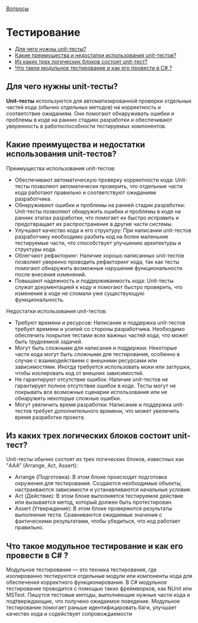 [Вопросы](README.md)

# Тестирование
+ [Для чего нужны unit-тесты?](#для-чего-нужны-unit-тесты)
+ [Какие преимущества и недостатки использования unit-тестов?](#какие-преимущества-и-недостатки-использования-unit-тестов)
+ [Из каких трех логических блоков состоит unit-тест?](#какие-преимущества-и-недостатки-использования-unit-тестов)
+ [Что такое модульное тестирование и как его провести в C# ?](#что-такое-модульное-тестирование-и-как-его-провести-в-c)

## Для чего нужны unit-тесты?
**Unit-тесты** используются для автоматизированной проверки отдельных частей кода (обычно отдельных методов) на корректность и соответствие ожиданиям. Они помогают обнаруживать ошибки и проблемы в коде на ранних стадиях разработки и обеспечивают уверенность в работоспособности тестируемых компонентов.

## Какие преимущества и недостатки использования unit-тестов?
Преимущества использования unit-тестов:

- Обеспечивают автоматическую проверку корректности кода: Unit-тесты позволяют автоматически проверить, что отдельные части кода работают правильно и соответствуют ожиданиям разработчика.
- Обнаруживают ошибки и проблемы на ранней стадии разработки: Unit-тесты позволяют обнаружить ошибки и проблемы в коде на ранних этапах разработки, что помогает их быстро исправить и предотвращает их распространение в другие части системы.
- Улучшают качество кода и его структуру: При написании unit-тестов разработчику необходимо разбить код на более маленькие тестируемые части, что способствует улучшению архитектуры и структуры кода.
- Облегчают рефакторинг: Наличие хорошо написанных unit-тестов позволяет уверенно проводить рефакторинг кода, так как тесты помогают обнаружить возможные нарушения функциональности после внесения изменений.
- Повышают надежность и поддерживаемость кода: Unit-тесты служат документацией к коду и помогают быстро проверить, что изменения в коде не сломали уже существующую функциональность.

Недостатки использования unit-тестов:

- Требуют времени и ресурсов: Написание и поддержка unit-тестов требует времени и усилий со стороны разработчика. Необходимо обеспечить покрытие тестами всех важных частей кода, что может быть трудоемкой задачей.
- Могут быть сложными для написания и поддержки: Некоторые части кода могут быть сложными для тестирования, особенно в случае с взаимодействием с внешними ресурсами или зависимостями. Иногда требуется использовать моки или заглушки, чтобы изолировать код от внешних зависимостей.
- Не гарантируют отсутствие ошибок: Наличие unit-тестов не гарантирует полное отсутствие ошибок в коде. Тесты могут не покрывать все возможные сценарии использования или не обнаружить некоторые сложные ошибки.
- Могут увеличить время разработки: Написание и поддержка unit-тестов требует дополнительного времени, что может увеличить время разработки проекта.

## Из каких трех логических блоков состоит unit-тест?
Unit-тесты обычно состоят из трех логических блоков, известных как "AAA" (Arrange, Act, Assert):

- Arrange (Подготовка): В этом блоке происходит подготовка окружения для тестирования. Создаются необходимые объекты, настраиваются зависимости и устанавливаются начальные условия.
- Act (Действие): В этом блоке выполняется тестируемое действие или вызывается метод, который должен быть протестирован.
- Assert (Утверждение): В этом блоке проверяются результаты выполнения теста. Сравниваются ожидаемые значения с фактическими результатами, чтобы убедиться, что код работает правильно.

## Что такое модульное тестирование и как его провести в C# ?
Модульное тестирование — это техника тестирования, где изолированно тестируются отдельные модули или компоненты кода для обеспечения корректного функционирования. В C# модульное тестирование проводится с помощью таких фреймворков, как NUnit или MSTest. Пишутся тестовые методы, выполняющие нужные части кода и подтверждающие, что получено ожидаемое поведение. Модульное тестирование помогает раньше идентифицировать баги, улучшает качество кода и содействует сопровождаемости
